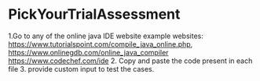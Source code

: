 # PickYourTrialAssessment
1.Go to any of the online java IDE website 
example websites:
https://www.tutorialspoint.com/compile_java_online.php,
https://www.onlinegdb.com/online_java_compiler
https://www.codechef.com/ide
2. Copy and paste the code present in each file 
3. provide custom input to test the cases.

